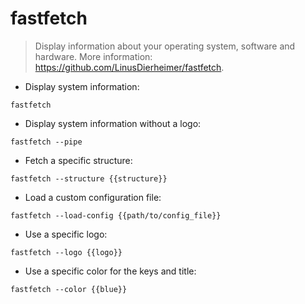 # fastfetch

> Display information about your operating system, software and hardware.
> More information: <https://github.com/LinusDierheimer/fastfetch>.

- Display system information:

`fastfetch`

- Display system information without a logo:

`fastfetch --pipe`

- Fetch a specific structure:

`fastfetch --structure {{structure}}`

- Load a custom configuration file:

`fastfetch --load-config {{path/to/config_file}}`

- Use a specific logo:

`fastfetch --logo {{logo}}`

- Use a specific color for the keys and title:

`fastfetch --color {{blue}}`
